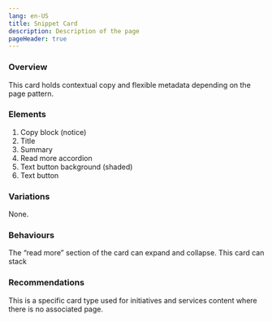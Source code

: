 ```yaml
---
lang: en-US
title: Snippet Card
description: Description of the page
pageHeader: true
---
```


### Overview
This card holds contextual copy and flexible metadata depending on the page pattern. 

### Elements
<DemoSnippetCard />

<div>
    <ol>
        <li>Copy block (notice)</li>
        <li>Title</li>
        <li>Summary</li>
        <li>Read more accordion</li>
        <li>Text button background (shaded)</li>
        <li>Text button</li>
    </ol>
</div>

### Variations
None.

### Behaviours
The “read more” section of the card can expand and collapse. This card can stack

### Recommendations
This is a specific card type used for initiatives and services content where there is no associated page.
